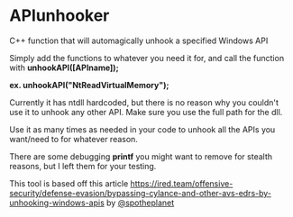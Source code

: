 # APIunhooker
C++ function that will automagically unhook a specified Windows API

Simply add the functions to whatever you need it for, and call the function with <b>unhookAPI([APIname]);</b>

<b>ex. unhookAPI("NtReadVirtualMemory"); </b> 

Currently it has ntdll hardcoded, but there is no reason why you couldn't use it to unhook any other API.  Make sure you use the full path for the dll.
  
Use it as many times as needed in your code to unhook all the APIs you want/need to for whatever reason.

There are some debugging <b>printf</b> you might want to remove for stealth reasons, but I left them for your testing.

This tool is based off this article https://ired.team/offensive-security/defense-evasion/bypassing-cylance-and-other-avs-edrs-by-unhooking-windows-apis by [@spotheplanet](https://twitter.com/spotheplanet)
